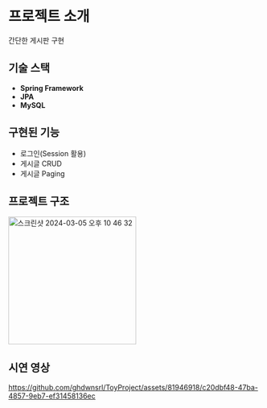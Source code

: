 # 프로젝트 소개

간단한 게시판 구현 

## 기술 스택

- **Spring Framework**
- **JPA**
- **MySQL**

## 구현된 기능</span>

- 로그인(Session 활용)
- 게시글 CRUD 
- 게시글 Paging

## 프로젝트 구조
<img width="254" alt="스크린샷 2024-03-05 오후 10 46 32" src="https://github.com/ghdwnsrl/ToyProject/assets/81946918/253ab4a0-995f-4a26-b929-027fb645d331">

## 시연 영상 


https://github.com/ghdwnsrl/ToyProject/assets/81946918/c20dbf48-47ba-4857-9eb7-ef31458136ec

